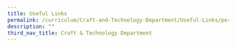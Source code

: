 ```yaml
---
title: Useful Links
permalink: /curriculum/Craft-and-Technology-Department/Useful-Links/permalink/
description: ""
third_nav_title: Craft & Technology Department
---
```


